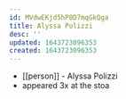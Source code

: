 ```yaml
---
id: MVdwEKjd5hP8D7mqGkQga
title: Alyssa Polizzi
desc: ''
updated: 1643723096353
created: 1643723096353
---
```



- [[person]] - Alyssa Polizzi
- appeared 3x at the stoa
